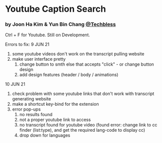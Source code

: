 # Youtube Caption Search
### by Joon Ha Kim & Yun Bin Chang [@Techbless](https://github.com/techbless)

Ctrl + F for Youtube. Still on Development.

Errors to fix:
9 JUN 21
1. some youtube videos don't work on the transcript pulling website
2. make user interface pretty 
   1. change button to smth else that accepts "click" - or change button design
   2. add design features (header / body / animations)

10 JUN 21
1. check problem with some youtube links that don't work with transcript generating website
2. make a shortcut key-bind for the extension
3. error pop-ups
    1. no results found
    2. not a proper youtube link to access
    3. no transcript found for youtube video (found error: change link to cc finder (list:type), and get the required lang-code to display cc)
    4. drop down for languages
